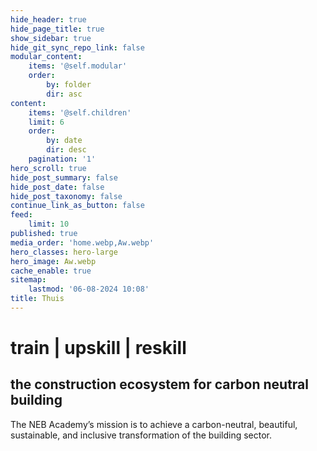 ```yaml
---
hide_header: true
hide_page_title: true
show_sidebar: true
hide_git_sync_repo_link: false
modular_content:
    items: '@self.modular'
    order:
        by: folder
        dir: asc
content:
    items: '@self.children'
    limit: 6
    order:
        by: date
        dir: desc
    pagination: '1'
hero_scroll: true
hide_post_summary: false
hide_post_date: false
hide_post_taxonomy: false
continue_link_as_button: false
feed:
    limit: 10
published: true
media_order: 'home.webp,Aw.webp'
hero_classes: hero-large
hero_image: Aw.webp
cache_enable: true
sitemap:
    lastmod: '06-08-2024 10:08'
title: Thuis
---
```


# train | upskill | reskill
## the construction ecosystem for carbon neutral building

The NEB Academy’s mission is to achieve a carbon-neutral, beautiful, sustainable, and inclusive transformation of the building sector.